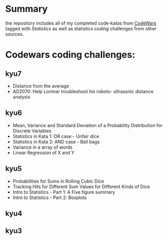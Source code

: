 # Summary

the repository includes all of my completed code-katas from [CodeWars](http://wwww.codewars.com)
tagged with *Statistics* as well as statistics coding challenges from other sources.

# Codewars coding challenges:

## kyu7
* Distance from the average
* AD2070: Help Lorimar troubleshoot his robots- ultrasonic distance analysis

## kyu6
* Mean, Variance and Standard Deviation of a Probability Distribution for Discrete Variables
* Statistics in Kata 1: OR case - Unfair dice
* Statistics in Kata 2: AND case - Ball bags
* Variance in a array of words
* Linear Regression of X and Y


## kyu5
* Probabilities for Sums in Rolling Cubic Dice
* Tracking Hits for Different Sum Values for Different Kinds of Dice
* Intro to Statistics - Part 1: A Five figure summary
* Intro to Statistics - Part 2: Boxplots

## kyu4


## kyu3
